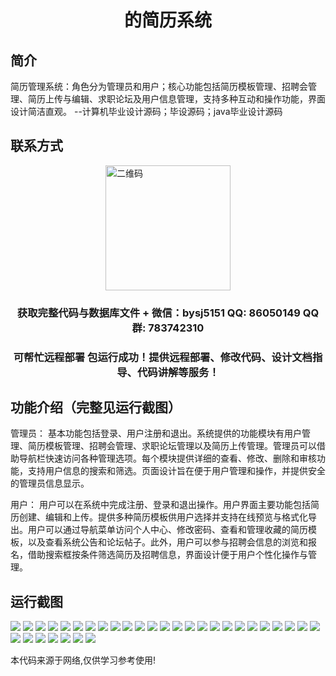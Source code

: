 <p><h1 align="center">的简历系统</h1></p>

## 简介
简历管理系统：角色分为管理员和用户；核心功能包括简历模板管理、招聘会管理、简历上传与编辑、求职论坛及用户信息管理，支持多种互动和操作功能，界面设计简洁直观。    --计算机毕业设计源码；毕设源码；java毕业设计源码


## 联系方式
<img src="https://bs-1329754181.cos.ap-shanghai.myqcloud.com/wx.jpg" alt="二维码" style="display: block; margin: 0 auto;" width="200px">
<p><h3 align="center">获取完整代码与数据库文件 + 微信：bysj5151 QQ: 86050149 QQ群: 783742310</h3></p>
<p><h3 align="center">可帮忙远程部署 包运行成功！提供远程部署、修改代码、设计文档指导、代码讲解等服务！</h3></p>

## 功能介绍（完整见运行截图）
管理员： 基本功能包括登录、用户注册和退出。系统提供的功能模块有用户管理、简历模板管理、招聘会管理、求职论坛管理以及简历上传管理。管理员可以借助导航栏快速访问各种管理选项。每个模块提供详细的查看、修改、删除和审核功能，支持用户信息的搜索和筛选。页面设计旨在便于用户管理和操作，并提供安全的管理员信息显示。

用户： 用户可以在系统中完成注册、登录和退出操作。用户界面主要功能包括简历创建、编辑和上传。提供多种简历模板供用户选择并支持在线预览与格式化导出。用户可以通过导航菜单访问个人中心、修改密码、查看和管理收藏的简历模板，以及查看系统公告和论坛帖子。此外，用户可以参与招聘会信息的浏览和报名，借助搜索框按条件筛选简历及招聘信息，界面设计便于用户个性化操作与管理。


## 运行截图
![](https://bs-1329754181.cos.ap-shanghai.myqcloud.com/spring/ResumeSystem/img/001.jpg)
![](https://bs-1329754181.cos.ap-shanghai.myqcloud.com/spring/ResumeSystem/img/002.jpg)
![](https://bs-1329754181.cos.ap-shanghai.myqcloud.com/spring/ResumeSystem/img/003.jpg)
![](https://bs-1329754181.cos.ap-shanghai.myqcloud.com/spring/ResumeSystem/img/004.jpg)
![](https://bs-1329754181.cos.ap-shanghai.myqcloud.com/spring/ResumeSystem/img/005.jpg)
![](https://bs-1329754181.cos.ap-shanghai.myqcloud.com/spring/ResumeSystem/img/006.jpg)
![](https://bs-1329754181.cos.ap-shanghai.myqcloud.com/spring/ResumeSystem/img/007.jpg)
![](https://bs-1329754181.cos.ap-shanghai.myqcloud.com/spring/ResumeSystem/img/008.jpg)
![](https://bs-1329754181.cos.ap-shanghai.myqcloud.com/spring/ResumeSystem/img/009.jpg)
![](https://bs-1329754181.cos.ap-shanghai.myqcloud.com/spring/ResumeSystem/img/010.jpg)
![](https://bs-1329754181.cos.ap-shanghai.myqcloud.com/spring/ResumeSystem/img/011.jpg)
![](https://bs-1329754181.cos.ap-shanghai.myqcloud.com/spring/ResumeSystem/img/012.jpg)
![](https://bs-1329754181.cos.ap-shanghai.myqcloud.com/spring/ResumeSystem/img/013.jpg)
![](https://bs-1329754181.cos.ap-shanghai.myqcloud.com/spring/ResumeSystem/img/014.jpg)
![](https://bs-1329754181.cos.ap-shanghai.myqcloud.com/spring/ResumeSystem/img/015.jpg)
![](https://bs-1329754181.cos.ap-shanghai.myqcloud.com/spring/ResumeSystem/img/016.jpg)
![](https://bs-1329754181.cos.ap-shanghai.myqcloud.com/spring/ResumeSystem/img/017.jpg)
![](https://bs-1329754181.cos.ap-shanghai.myqcloud.com/spring/ResumeSystem/img/018.jpg)
![](https://bs-1329754181.cos.ap-shanghai.myqcloud.com/spring/ResumeSystem/img/019.jpg)
![](https://bs-1329754181.cos.ap-shanghai.myqcloud.com/spring/ResumeSystem/img/020.jpg)
![](https://bs-1329754181.cos.ap-shanghai.myqcloud.com/spring/ResumeSystem/img/021.jpg)
![](https://bs-1329754181.cos.ap-shanghai.myqcloud.com/spring/ResumeSystem/img/022.jpg)
![](https://bs-1329754181.cos.ap-shanghai.myqcloud.com/spring/ResumeSystem/img/023.jpg)
![](https://bs-1329754181.cos.ap-shanghai.myqcloud.com/spring/ResumeSystem/img/024.jpg)
![](https://bs-1329754181.cos.ap-shanghai.myqcloud.com/spring/ResumeSystem/img/025.jpg)
![](https://bs-1329754181.cos.ap-shanghai.myqcloud.com/spring/ResumeSystem/img/026.jpg)
![](https://bs-1329754181.cos.ap-shanghai.myqcloud.com/spring/ResumeSystem/img/027.jpg)
![](https://bs-1329754181.cos.ap-shanghai.myqcloud.com/spring/ResumeSystem/img/028.jpg)
![](https://bs-1329754181.cos.ap-shanghai.myqcloud.com/spring/ResumeSystem/img/029.jpg)
![](https://bs-1329754181.cos.ap-shanghai.myqcloud.com/spring/ResumeSystem/img/030.jpg)
![](https://bs-1329754181.cos.ap-shanghai.myqcloud.com/spring/ResumeSystem/img/031.jpg)
![](https://bs-1329754181.cos.ap-shanghai.myqcloud.com/spring/ResumeSystem/img/032.jpg)

<p>本代码来源于网络,仅供学习参考使用!</p>

